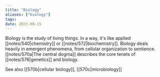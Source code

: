 ```yaml
---
title: "Biology"
aliases: ["biology"]
tags:
date: 2023-08-15
---
```


Biology is the study of living things. In a way, it's like applied [[notes/540|chemistry]] or [[notes/572|biochemistry]]. Biology deals heavily in emergent phenomena, from cellular organization to sentience. [[notes/570a|The central dogma]] describes the core tenets of [[notes/576|genetics]] and biology.

See also [[570b|cellular biology]], [[570c|microbiology]]